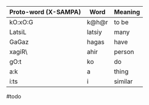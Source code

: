 
| Proto-word (X-SAMPA) | Word   | Meaning |
| -------------------- | ------ | ------- |
| kO:xO:G              | k@h@r  | to be   |
| LatsiL               | latsiy | many    |
| GaGaz                | hagas  | have    |
| xagiR\               | ahir   | person  |
| gO:t                 | ko     | do      |
| a:k                  | a      | thing   |
| i:ts                 | i      | similar |
#todo